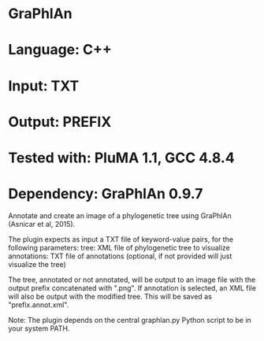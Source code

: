 # GraPhlAn
# Language: C++
# Input: TXT
# Output: PREFIX
# Tested with: PluMA 1.1, GCC 4.8.4
# Dependency: GraPhlAn 0.9.7

Annotate and create an image of a phylogenetic tree using GraPhlAn (Asnicar et al, 2015).

The plugin expects as input a TXT file of keyword-value pairs, for the following parameters:
tree: XML file of phylogenetic tree to visualize
annotations: TXT file of annotations (optional, if not provided will just visualize the tree)

The tree, annotated or not annotated, will be output to an image file with the output prefix
concatenated with ".png".
If annotation is selected, an XML file will also be output with the modified tree.  This will
be saved as "prefix.annot.xml".

Note: The plugin depends on the central graphlan.py Python script to be in your system PATH.
